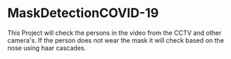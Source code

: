 # MaskDetectionCOVID-19
This Project will check the persons in the video from the CCTV and other camera's.  If the person does not wear the mask it will check based on the nose using haar cascades.
